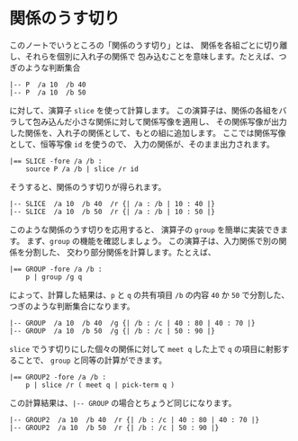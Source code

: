 # 関係のうす切り


このノートでいうところの「関係のうす切り」とは、
関係を各組ごとに切り離し、それらを個別に入れ子の関係で
包み込むことを意味します。たとえば、つぎのような判断集合

```
|-- P  /a 10  /b 40
|-- P  /a 10  /b 50
```

に対して、演算子 `slice` を使って計算します。
この演算子は、関係の各組をバラして包み込んだ小さな関係に対して関係写像を適用し、
その関係写像が出力した関係を、入れ子の関係として、もとの組に追加します。
ここでは関係写像として、恒等写像 `id` を使うので、
入力の関係が、そのまま出力されます。

```
|== SLICE -fore /a /b :
    source P /a /b | slice /r id
```

そうすると、関係のうす切りが得られます。

```
|-- SLICE  /a 10  /b 40  /r {| /a : /b | 10 : 40 |}
|-- SLICE  /a 10  /b 50  /r {| /a : /b | 10 : 50 |}
```

このような関係のうす切りを応用すると、
演算子の `group` を簡単に実装できます。
まず、`group` の機能を確認しましょう。
この演算子は、入力関係で別の関係を分割した、
交わり部分関係を計算します。たとえば、

```
|== GROUP -fore /a /b :
    p | group /g q
```

によって、計算した結果は、`p` と `q` の共有項目 `/b`
の内容 `40` か `50` で分割した、つぎのような判断集合になります。

```
|-- GROUP  /a 10  /b 40  /g {| /b : /c | 40 : 80 | 40 : 70 |}
|-- GROUP  /a 10  /b 50  /g {| /b : /c | 50 : 90 |}
```

`slice` でうす切りにした個々の関係に対して
`meet q` した上で `q` の項目に射影することで、
`group` と同等の計算ができます。

```
|== GROUP2 -fore /a /b : 
    p | slice /r ( meet q | pick-term q )
```

この計算結果は、`|-- GROUP` の場合とちょうど同じになります。

```
|-- GROUP2  /a 10  /b 40  /r {| /b : /c | 40 : 80 | 40 : 70 |}
|-- GROUP2  /a 10  /b 50  /r {| /b : /c | 50 : 90 |}
```

